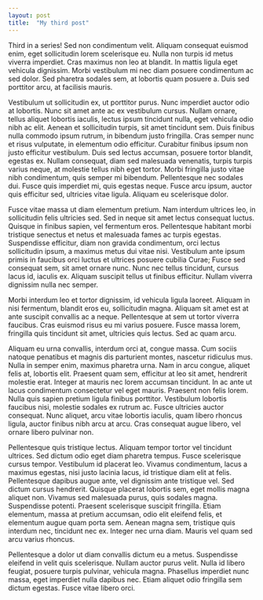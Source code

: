 ```yaml
---
layout: post
title:  "My third post"
---
```


Third in a series! Sed non condimentum velit. Aliquam consequat euismod enim, eget sollicitudin lorem scelerisque eu. Nulla non turpis id metus viverra imperdiet. Cras maximus non leo at blandit. In mattis ligula eget vehicula dignissim. Morbi vestibulum mi nec diam posuere condimentum ac sed dolor. Sed pharetra sodales sem, at lobortis quam posuere a. Duis sed porttitor arcu, at facilisis mauris.

Vestibulum ut sollicitudin ex, ut porttitor purus. Nunc imperdiet auctor odio at lobortis. Nunc sit amet ante ac ex vestibulum cursus. Nullam ornare, tellus aliquet lobortis iaculis, lectus ipsum tincidunt nulla, eget vehicula odio nibh ac elit. Aenean et sollicitudin turpis, sit amet tincidunt sem. Duis finibus nulla commodo ipsum rutrum, in bibendum justo fringilla. Cras semper nunc et risus vulputate, in elementum odio efficitur. Curabitur finibus ipsum non justo efficitur vestibulum. Duis sed lectus accumsan, posuere tortor blandit, egestas ex. Nullam consequat, diam sed malesuada venenatis, turpis turpis varius neque, at molestie tellus nibh eget tortor. Morbi fringilla justo vitae nibh condimentum, quis semper mi bibendum. Pellentesque nec sodales dui. Fusce quis imperdiet mi, quis egestas neque. Fusce arcu ipsum, auctor quis efficitur sed, ultricies vitae ligula. Aliquam eu scelerisque dolor.

Fusce vitae massa ut diam elementum pretium. Nam interdum ultrices leo, in sollicitudin felis ultricies sed. Sed in neque sit amet lectus consequat luctus. Quisque in finibus sapien, vel fermentum eros. Pellentesque habitant morbi tristique senectus et netus et malesuada fames ac turpis egestas. Suspendisse efficitur, diam non gravida condimentum, orci lectus sollicitudin ipsum, a maximus metus dui vitae nisi. Vestibulum ante ipsum primis in faucibus orci luctus et ultrices posuere cubilia Curae; Fusce sed consequat sem, sit amet ornare nunc. Nunc nec tellus tincidunt, cursus lacus id, iaculis ex. Aliquam suscipit tellus ut finibus efficitur. Nullam viverra dignissim nulla nec semper.

Morbi interdum leo et tortor dignissim, id vehicula ligula laoreet. Aliquam in nisi fermentum, blandit eros eu, sollicitudin magna. Aliquam sit amet est at ante suscipit convallis ac a neque. Pellentesque at sem ut tortor viverra faucibus. Cras euismod risus eu mi varius posuere. Fusce massa lorem, fringilla quis tincidunt sit amet, ultricies quis lectus. Sed ac quam arcu.

Aliquam eu urna convallis, interdum orci at, congue massa. Cum sociis natoque penatibus et magnis dis parturient montes, nascetur ridiculus mus. Nulla in semper enim, maximus pharetra urna. Nam in arcu congue, aliquet felis at, lobortis elit. Praesent quam sem, efficitur at leo sit amet, hendrerit molestie erat. Integer at mauris nec lorem accumsan tincidunt. In ac ante ut lacus condimentum consectetur vel eget mauris. Praesent non felis lorem. Nulla quis sapien pretium ligula finibus porttitor. Vestibulum lobortis faucibus nisi, molestie sodales ex rutrum ac. Fusce ultricies auctor consequat. Nunc aliquet, arcu vitae lobortis iaculis, quam libero rhoncus ligula, auctor finibus nibh arcu at arcu. Cras consequat augue libero, vel ornare libero pulvinar non.

Pellentesque quis tristique lectus. Aliquam tempor tortor vel tincidunt ultrices. Sed dictum odio eget diam pharetra tempus. Fusce scelerisque cursus tempor. Vestibulum id placerat leo. Vivamus condimentum, lacus a maximus egestas, nisi justo lacinia lacus, id tristique diam elit at felis. Pellentesque dapibus augue ante, vel dignissim ante tristique vel. Sed dictum cursus hendrerit. Quisque placerat lobortis sem, eget mollis magna aliquet non. Vivamus sed malesuada purus, quis sodales magna. Suspendisse potenti. Praesent scelerisque suscipit fringilla. Etiam elementum, massa at pretium accumsan, odio elit eleifend felis, et elementum augue quam porta sem. Aenean magna sem, tristique quis interdum nec, tincidunt nec ex. Integer nec urna diam. Mauris vel quam sed arcu varius rhoncus.

Pellentesque a dolor ut diam convallis dictum eu a metus. Suspendisse eleifend in velit quis scelerisque. Nullam auctor purus velit. Nulla id libero feugiat, posuere turpis pulvinar, vehicula magna. Phasellus imperdiet nunc massa, eget imperdiet nulla dapibus nec. Etiam aliquet odio fringilla sem dictum egestas. Fusce vitae libero orci. 
